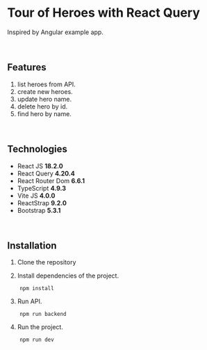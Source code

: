 # Tour of Heroes with React Query

Inspired by Angular example app.

&nbsp;

## **Features**

1. list heroes from API.
1. create new heroes.
1. update hero name.
1. delete hero by id.
1. find hero by name.

&nbsp;

## **Technologies**

- React JS **18.2.0**
- React Query **4.20.4**
- React Router Dom **6.6.1**
- TypeScript **4.9.3**
- Vite JS **4.0.0**
- ReactStrap **9.2.0**
- Bootstrap **5.3.1**

&nbsp;

## **Installation**

1. Clone the repository

2.  Install dependencies of the project.

```shell
    npm install
```

3. Run API.
```shell
    npm run backend
```

4. Run the project.
```shell
    npm run dev
```